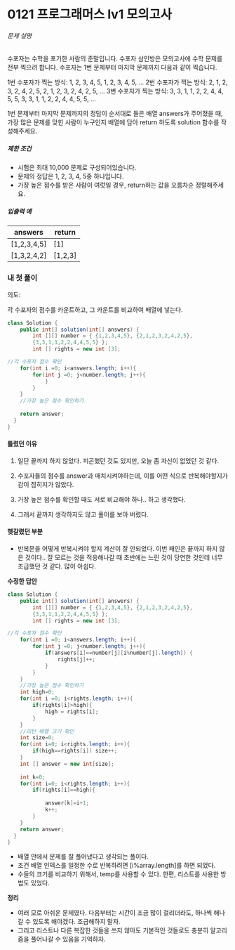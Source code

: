# 0121 프로그래머스  lv1 모의고사

###### 문제 설명

수포자는 수학을 포기한 사람의 준말입니다. 수포자 삼인방은 모의고사에 수학 문제를 전부 찍으려 합니다. 수포자는 1번 문제부터 마지막 문제까지 다음과 같이 찍습니다.

1번 수포자가 찍는 방식: 1, 2, 3, 4, 5, 1, 2, 3, 4, 5, ...
2번 수포자가 찍는 방식: 2, 1, 2, 3, 2, 4, 2, 5, 2, 1, 2, 3, 2, 4, 2, 5, ...
3번 수포자가 찍는 방식: 3, 3, 1, 1, 2, 2, 4, 4, 5, 5, 3, 3, 1, 1, 2, 2, 4, 4, 5, 5, ...

1번 문제부터 마지막 문제까지의 정답이 순서대로 들은 배열 answers가 주어졌을 때, 가장 많은 문제를 맞힌 사람이 누구인지 배열에 담아 return 하도록 solution 함수를 작성해주세요.

##### 제한 조건

- 시험은 최대 10,000 문제로 구성되어있습니다.
- 문제의 정답은 1, 2, 3, 4, 5중 하나입니다.
- 가장 높은 점수를 받은 사람이 여럿일 경우, return하는 값을 오름차순 정렬해주세요.

##### 입출력 예

| answers     | return  |
| ----------- | ------- |
| [1,2,3,4,5] | [1]     |
| [1,3,2,4,2] | [1,2,3] |

### 내 첫 풀이

의도:

각 수포자의 점수를 카운트하고, 그 카운트를 비교하여 배열에 넣는다.

```java
class Solution {
    public int[] solution(int[] answers) {
        int [][] number = { {1,2,3,4,5}, {2,1,2,3,2,4,2,5},
        {3,3,1,1,2,2,4,4,5,5} };
        int [] rights = new int [3];

//각 수포자 점수 확인
    for(int i =0; i<answers.length; i++){
        for(int j =0; j<number.length; j++){
            }
        }
    }
    //가장 높은 점수 확인하기
    
    return answer;
  }
}
```

#### 틀렸던 이유

1. 일단 끝까지 하지 않았다. 피곤했던 것도 있지만, 오늘 좀 자신이 없었던 것 같다.

2. 수포자들의 점수를 answer과 매치시켜야하는데, 이를 어떤 식으로 반복해야할지가 감이 잡히지가 않았다.

3. 가장 높은 점수를 확인할 때도 서로 비교해야 하나.. 하고 생각했다.

4. 그래서 끝까지 생각하지도 않고 풀이를 보아 버렸다.

   

#### 헷갈렸던 부분

- 반복문을 어떻게 반복시켜야 할지 계산이 잘 안되었다. 이번 패인은 끝까지 하지 않은 것이다.. 잘 모르는 것을 적응해나갈 때 초반에는 느린 것이 당연한 것인데 너무 조급했던 것 같다. 많이 아쉽다.



**수정한 답안**

```java
class Solution {
    public int[] solution(int[] answers) {
        int [][] number = { {1,2,3,4,5}, {2,1,2,3,2,4,2,5},
        {3,3,1,1,2,2,4,4,5,5} };
        int [] rights = new int [3];

//각 수포자 점수 확인
    for(int i =0; i<answers.length; i++){
        for(int j =0; j<number.length; j++){
            if(answers[i]==number[j][i%number[j].length]) {
                rights[j]++;
            }
        }
    }
    //가장 높은 점수 확인하기
    int high=0;
    for(int i =0; i<rights.length; i++){
        if(rights[i]>high){
            high = rights[i];
        }
    }
    //리턴 배열 크기 확인
    int size=0;
    for(int i=0; i<rights.length; i++){
        if(high==rights[i]) size++;
    }
    int [] answer = new int[size];
    
    int k=0;
    for(int i=0; i<rights.length; i++){
        if(rights[i]==high){
            
            answer[k]=i+1;
            k++;
        }
    }
    return answer;
  }
}
```
- 배열 안에서 문제를 잘 풀어냈다고 생각되는 풀이다.
- 조건 배열 인덱스를 일정한 수로 반복하려면 [i%array.length]를 하면 되었다.
- 수들의 크기를 비교하기 위해서, temp를 사용할 수 있다. 한편, 리스트를 사용한 방법도 있었다.



**정리**

- 여러 모로 아쉬운 문제였다. 다음부터는 시간이 조금 많이 걸리더라도, 하나씩 해나갈 수 있도록 해야겠다. 조급해하지 말자. 
- 그리고 리스트나 다른 복잡한 것들을 쓰지 않아도 기본적인 것들로도 충분히 알고리즘을 풀어나갈 수 있음을 기억하자.


